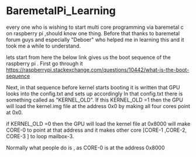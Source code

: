 # BaremetalPi_Learning
every one who is wishing to start multi core programming via baremetal c on raspberry pi ,should know one thing. 
Before that 
thanks to baremetal forum guys and especially "Deboer" who helped me in learning this and it took me a while to understand.

lets start from here
the below link gives us the boot sequence of the raspberry pi . First go through it 
https://raspberrypi.stackexchange.com/questions/10442/what-is-the-boot-sequence

Next, in that sequence before kernel starts booting it is written that GPU looks into the config.txt and sets up accordingly 
In that config.txt there is something called as "KERNEL_OLD". If this KERNEL_OLD =1 then the GPU will load the kernel.img file at the address 0x0 by making all four cores point at 0x0.

if KERNEL_OLD =0 then the GPU will load the kernel file at 0x8000 will make CORE-0 to point at that address and it makes other core [CORE-1 ,CORE-2, CORE-3 ] to loop mailbox-3.

Normally what people do is , as CORE-0 is at the address 0x8000 
